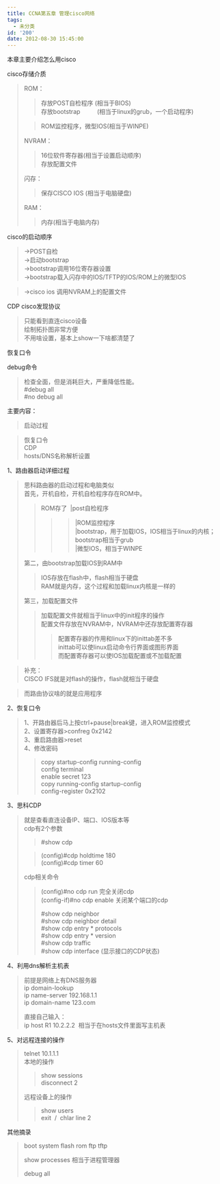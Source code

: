 ```yaml
---
title: CCNA第五章 管理cisco网络
tags:
  - 未分类
id: '200'
date: 2012-08-30 15:45:00
---
```


本章主要介绍怎么用cisco  
  
cisco存储介质  
  

> ROM：  
> 
> > 存放POST自检程序 (相当于BIOS)  
> > 存放bootstrap          (相当于linux的grub，一个启动程序)
> 
> > ROM监控程序，微型IOS(相当于WINPE)  
> 
> NVRAM：  
> 
> > 16位软件寄存器(相当于设置启动顺序)  
> > 存放配置文件  
> 
> 闪存：  
> 
> > 保存CISCO IOS (相当于电脑硬盘)  
> 
> RAM：  
> 
> > 内存(相当于电脑内存)  

  
cisco的启动顺序  

> \->POST自检  
> \->启动bootstrap  
> \->bootstrap调用16位寄存器设置  
> \->bootstrap载入闪存中的IOS/TFTP的IOS/ROM上的微型IOS  

> \->cisco ios 调用NVRAM上的配置文件  
>   

CDP cisco发现协议  

> 只能看到直连cisco设备  
> 绘制拓扑图非常方便  
> 不用啥设置，基本上show一下啥都清楚了  
>   

  
恢复口令  
  

>   

debug命令  

> 检查全面，但是消耗巨大，严重降低性能。  
> #debug all  
> #no debug all  
>   

>   
>   
>   

  
主要内容：  

> 启动过程  

> 恢复口令  
> CDP  
> hosts/DNS名称解析设置  

  
1、路由器启动详细过程  

> 思科路由器的启动过程和电脑类似  
> 首先，开机自检，开机自检程序存在ROM中。  
> 
> > ROM存了  |post自检程序  
> > 
> > > > |ROM监控程序  
> > > > |bootstrap，用于加载IOS，IOS相当于linux的内核；bootstrap相当于grub  
> > > > |微型IOS，相当于WINPE  
> 
> 第二，由bootstrap加载IOS到RAM中  
> 
> > IOS存放在flash中，flash相当于硬盘  
> > RAM就是内存，这个过程和加载linux内核是一样的  
> 
> 第三，加载配置文件  
> 
> > 加载配置文件就相当于linux中的init程序的操作  
> > 配置文件存放在NVRAM中，NVRAM中还存放配置寄存器  
> > 
> > > 配置寄存器的作用和linux下的inittab差不多  
> > > inittab可以使linux启动命令行界面或图形界面  
> > > 而配置寄存器可以使IOS加载配置或不加载配置  

  

> 补充：  
> CISCO IFS就是对flash的操作，flash就相当于硬盘  

> 而路由协议啥的就是应用程序  
>   
>   

2、恢复口令  

> 1、开路由器后马上按ctrl+pause|break键，进入ROM监控模式  
> 2、设置寄存器>confreg 0x2142  
> 3、重启路由器>reset  
> 4、修改密码  
> 
> > copy startup-config running-config  
> > config terminal  
> > enable secret 123  
> > copy running-config startup-config  
> > config-register 0x2102  
> >   

3、思科CDP  

> 就是查看直连设备IP、端口、IOS版本等  
> cdp有2个参数  
> 
> > #show cdp  
> 
> > (config)#cdp holdtime 180  
> > (config)#cdp timer 60  
> 
> cdp相关命令  
> 
> > (config)#no cdp run 完全关闭cdp  
> > (config-if)#no cdp enable 关闭某个端口的cdp  
> >   
> > #show cdp neighbor  
> > #show cdp neighbor detail  
> > #show cdp entry \* protocols  
> > #show cdp entry \* version  
> > #show cdp traffic  
> > #show cdp interface (显示接口的CDP状态)  

  
4、利用dns解析主机表  

> 前提是网络上有DNS服务器  
> ip domain-lookup  
> ip name-server 192.168.1.1  
> ip domain-name 123.com  
>   
> 直接自己输入：  
> ip host R1 10.2.2.2  相当于在hosts文件里面写主机表  

  
5、对远程连接的操作  

> telnet 10.1.1.1  
> 本地的操作  
> 
> > show sessions  
> > disconnect 2  
> >   
> 
> 远程设备上的操作  
> 
> > show users  
> > exit  /  chlar line 2  

  
  
其他摘录  

> boot system flash rom ftp tftp  
>   
> show processes 相当于进程管理器  
>   
> debug all  
>   
>